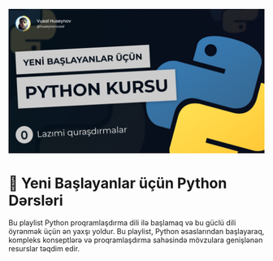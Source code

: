 [![🐍 Python Proqramlaşdırma Dərsləri](./Python0.jpg)](https://youtu.be/xze9OZjd0DY?si=IEnRPvPhtpVo6OjN)

# 🐍 Yeni Başlayanlar üçün Python Dərsləri

Bu playlist Python proqramlaşdırma dili ilə başlamaq və bu güclü dili öyrənmək
üçün ən yaxşı yoldur. Bu playlist, Python əsaslarından başlayaraq, kompleks
konseptlərə və proqramlaşdırma sahəsində mövzulara genişlənən resurslar təqdim
edir.
